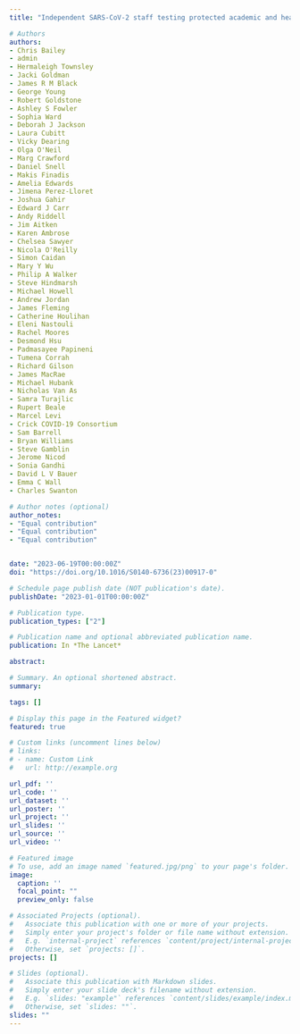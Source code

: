 ```yaml
---
title: "Independent SARS-CoV-2 staff testing protected academic and health-care institutions in northwest London"

# Authors
authors:
- Chris Bailey
- admin
- Hermaleigh Townsley
- Jacki Goldman
- James R M Black
- George Young
- Robert Goldstone
- Ashley S Fowler
- Sophia Ward
- Deborah J Jackson
- Laura Cubitt
- Vicky Dearing
- Olga O'Neil
- Marg Crawford
- Daniel Snell
- Makis Finadis
- Amelia Edwards
- Jimena Perez-Lloret
- Joshua Gahir
- Edward J Carr
- Andy Riddell
- Jim Aitken
- Karen Ambrose
- Chelsea Sawyer
- Nicola O'Reilly
- Simon Caidan
- Mary Y Wu
- Philip A Walker
- Steve Hindmarsh
- Michael Howell
- Andrew Jordan
- James Fleming
- Catherine Houlihan
- Eleni Nastouli
- Rachel Moores
- Desmond Hsu
- Padmasayee Papineni
- Tumena Corrah
- Richard Gilson
- James MacRae
- Michael Hubank
- Nicholas Van As
- Samra Turajlic
- Rupert Beale
- Marcel Levi
- Crick COVID-19 Consortium
- Sam Barrell
- Bryan Williams
- Steve Gamblin
- Jerome Nicod
- Sonia Gandhi
- David L V Bauer
- Emma C Wall
- Charles Swanton

# Author notes (optional)
author_notes:
- "Equal contribution"
- "Equal contribution"
- "Equal contribution"


date: "2023-06-19T00:00:00Z"
doi: "https://doi.org/10.1016/S0140-6736(23)00917-0"

# Schedule page publish date (NOT publication's date).
publishDate: "2023-01-01T00:00:00Z"

# Publication type.
publication_types: ["2"]

# Publication name and optional abbreviated publication name.
publication: In *The Lancet*

abstract: 

# Summary. An optional shortened abstract.
summary:

tags: []

# Display this page in the Featured widget?
featured: true

# Custom links (uncomment lines below)
# links:
# - name: Custom Link
#   url: http://example.org

url_pdf: ''
url_code: ''
url_dataset: ''
url_poster: ''
url_project: ''
url_slides: ''
url_source: ''
url_video: ''

# Featured image
# To use, add an image named `featured.jpg/png` to your page's folder. 
image:
  caption: ''
  focal_point: ""
  preview_only: false

# Associated Projects (optional).
#   Associate this publication with one or more of your projects.
#   Simply enter your project's folder or file name without extension.
#   E.g. `internal-project` references `content/project/internal-project/index.md`.
#   Otherwise, set `projects: []`.
projects: []

# Slides (optional).
#   Associate this publication with Markdown slides.
#   Simply enter your slide deck's filename without extension.
#   E.g. `slides: "example"` references `content/slides/example/index.md`.
#   Otherwise, set `slides: ""`.
slides: ""
---
```


